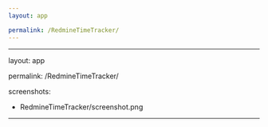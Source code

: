 ```yaml
---
layout: app

permalink: /RedmineTimeTracker/
---
```

---
layout: app

permalink: /RedmineTimeTracker/

screenshots:
  - RedmineTimeTracker/screenshot.png
---
